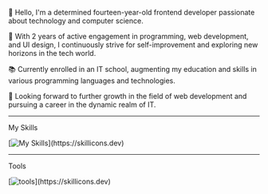 👋 Hello, I'm a determined fourteen-year-old frontend developer passionate about technology and computer science.

🚀 With 2 years of active engagement in programming, web development, and UI design, I continuously strive for self-improvement and exploring new horizons in the tech world.

📚 Currently enrolled in an IT school, augmenting my education and skills in various programming languages and technologies.

💼 Looking forward to further growth in the field of web development and pursuing a career in the dynamic realm of IT.

---
My Skills

[![My Skills](https://skillicons.dev/icons?i=html,css,sass,js,ts,vue,react,vite,discord,figma,github,webpack,svg,)](https://skillicons.dev)

---
Tools
  
[![tools](https://skillicons.dev/icons?i=windows,discord,npm,linkedin,figma,git,github,gmail,vscode,phpstorm,)](https://skillicons.dev)

